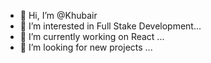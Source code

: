 - 👋 Hi, I’m @Khubair
- 👀 I’m interested in Full Stake Development...
- 🌱 I’m currently working on React ...
- 💞️ I’m looking for new projects ...

<!---
Khubair/Khubair is a ✨ special ✨ repository because its `README.md` (this file) appears on your GitHub profile.
You can click the Preview link to take a look at your changes.
--->

